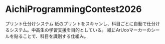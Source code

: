 # AichiProgrammingContest2026

プリント仕分けシステム
紙のプリントをスキャンし、科目ごとに自動で仕分けるシステム。中高生の学習支援を目的としている。
紙にArUcoマーカーのシールを貼ることで、科目を識別する仕組み。